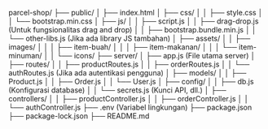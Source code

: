 parcel-shop/
├── public/
│   ├── index.html
│   ├── css/
│   │   ├── style.css
│   │   └── bootstrap.min.css
│   ├── js/
│   │   ├── script.js
│   │   ├── drag-drop.js  (Untuk fungsionalitas drag and drop)
│   │   ├── bootstrap.bundle.min.js
│   │   └── other-libs.js (Jika ada library JS tambahan)
│   ├── assets/
│   │   ├── images/
│   │   │   ├── item-buah/
│   │   │   ├── item-makanan/
│   │   │   └── item-minuman/
│   │   └── icons/
├── server/
│   ├── app.js             (File utama server)
│   ├── routes/
│   │   ├── productRoutes.js
│   │   ├── orderRoutes.js
│   │   └── authRoutes.js  (Jika ada autentikasi pengguna)
│   ├── models/
│   │   ├── Product.js
│   │   ├── Order.js
│   │   └── User.js
│   ├── config/
│   │   ├── db.js          (Konfigurasi database)
│   │   └── secrets.js     (Kunci API, dll.)
│   ├── controllers/
│   │   ├── productController.js
│   │   ├── orderController.js
│   │   └── authController.js
├── .env                  (Variabel lingkungan)
├── package.json
├── package-lock.json
├── README.md

<!--  -->

